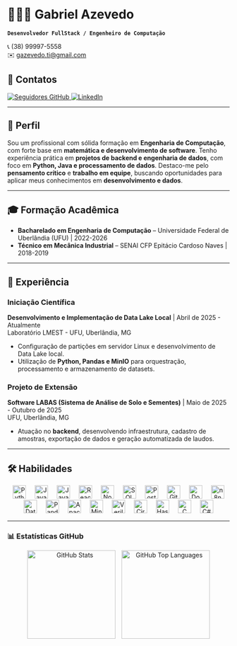 # 👨🏻‍💻 Gabriel Azevedo

**`Desenvolvedor FullStack / Engenheiro de Computação`**  

📞 (38) 99997-5558  
✉️ gazevedo.ti@gmail.com  

## 🔗 Contatos
<p align="left">
  <a href="https://github.com/gabrielazeved1?tab=followers">
    <img alt="Seguidores GitHub" title="Me siga no GitHub" src="https://custom-icon-badges.demolab.com/github/followers/gabrielazeved1?color=236ad3&labelColor=1155ba&style=for-the-badge&logo=github&logoColor=white" />
  </a>
  <a href="https://www.linkedin.com/in/gazevedosl">
    <img alt="LinkedIn" title="Meu perfil no LinkedIn" src="https://custom-icon-badges.demolab.com/badge/LinkedIn-gazevedosl-blue?style=for-the-badge&logo=linkedin&logoColor=white" />
  </a>
</p>

---

## 🎯 Perfil
Sou um profissional com sólida formação em **Engenharia de Computação**, com forte base em **matemática e desenvolvimento de software**. Tenho experiência prática em **projetos de backend e engenharia de dados**, com foco em **Python, Java e processamento de dados**. Destaco-me pelo **pensamento crítico** e **trabalho em equipe**, buscando oportunidades para aplicar meus conhecimentos em **desenvolvimento e dados**.

---

## 🎓 Formação Acadêmica
- **Bacharelado em Engenharia de Computação** – Universidade Federal de Uberlândia (UFU) | 2022-2026  
- **Técnico em Mecânica Industrial** – SENAI CFP Epitácio Cardoso Naves | 2018-2019

---

## 💼 Experiência
### Iniciação Científica  
**Desenvolvimento e Implementação de Data Lake Local** | Abril de 2025 - Atualmente  
Laboratório LMEST - UFU, Uberlândia, MG  

- Configuração de partições em servidor Linux e desenvolvimento de Data Lake local.  
- Utilização de **Python, Pandas e MinIO** para orquestração, processamento e armazenamento de datasets.

### Projeto de Extensão  
**Software LABAS (Sistema de Análise de Solo e Sementes)** | Maio de 2025 - Outubro de 2025  
UFU, Uberlândia, MG  

- Atuação no **backend**, desenvolvendo infraestrutura, cadastro de amostras, exportação de dados e geração automatizada de laudos.

---

## 🛠 Habilidades

<p align="center">
  <!-- Linguagens e Frameworks -->
  <img alt="Python" title="Python" width="30px" style="margin:0 8px;" src="https://cdn.jsdelivr.net/gh/devicons/devicon/icons/python/python-original.svg" />
  <img alt="Java" title="Java" width="30px" style="margin:0 8px;" src="https://cdn.jsdelivr.net/gh/devicons/devicon/icons/java/java-original.svg" />
  <img alt="JavaScript" title="JavaScript" width="30px" style="margin:0 8px;" src="https://cdn.jsdelivr.net/gh/devicons/devicon/icons/javascript/javascript-original.svg" />
  <img alt="React" title="React" width="30px" style="margin:0 8px;" src="https://cdn.jsdelivr.net/gh/devicons/devicon/icons/react/react-original.svg" />
  <img alt="Node.js" title="Node.js" width="30px" style="margin:0 8px;" src="https://cdn.jsdelivr.net/gh/devicons/devicon/icons/nodejs/nodejs-original.svg" />

  <!-- Bancos de dados -->
  <img alt="SQL" title="SQL" width="30px" style="margin:0 8px;" src="https://cdn.jsdelivr.net/gh/devicons/devicon/icons/mysql/mysql-original.svg" />
  <img alt="PostgreSQL" title="PostgreSQL" width="30px" style="margin:0 8px;" src="https://cdn.jsdelivr.net/gh/devicons/devicon/icons/postgresql/postgresql-original.svg" />

  <!-- Ferramentas e tecnologias -->
  <img alt="Git" title="Git" width="30px" style="margin:0 8px;" src="https://cdn.jsdelivr.net/gh/devicons/devicon/icons/git/git-original.svg" />
  <img alt="Docker" title="Docker" width="30px" style="margin:0 8px;" src="https://cdn.jsdelivr.net/gh/devicons/devicon/icons/docker/docker-original.svg" />
  <img alt="n8n" title="n8n" width="30px" style="margin:0 8px;" src="https://img.shields.io/badge/n8n-white?style=flat&logo=n8n&logoColor=black" />
  <img alt="Databricks" title="Databricks" width="30px" style="margin:0 8px;" src="https://img.shields.io/badge/Databricks-EA4F32?style=flat&logo=databricks&logoColor=white" />
  <img alt="Pandas" title="Pandas" width="30px" style="margin:0 8px;" src="https://img.shields.io/badge/Pandas-150458?style=flat&logo=pandas&logoColor=white" />
  <img alt="Apache" title="Apache" width="30px" style="margin:0 8px;" src="https://img.shields.io/badge/Apache-F8DC75?style=flat&logo=apache&logoColor=black" />
  <img alt="MinIO" title="MinIO" width="30px" style="margin:0 8px;" src="https://img.shields.io/badge/MinIO-1976D2?style=flat&logo=minio&logoColor=white" />
  <img alt="Verilog" title="Verilog" width="30px" style="margin:0 8px;" src="https://img.shields.io/badge/Verilog-000000?style=flat&logo=verilog&logoColor=white" />
  <img alt="Circuitos" title="Circuitos" width="30px" style="margin:0 8px;" src="https://img.shields.io/badge/Circuitos-FFB500?style=flat&logo=electrical-engineering&logoColor=white" />
  <img alt="Haskell" title="Haskell" width="30px" style="margin:0 8px;" src="https://cdn.jsdelivr.net/gh/devicons/devicon/icons/haskell/haskell-original.svg" />
  <img alt="C" title="C" width="30px" style="margin:0 8px;" src="https://cdn.jsdelivr.net/gh/devicons/devicon/icons/c/c-original.svg" />
  <img alt="C#" title="C#" width="30px" style="margin:0 8px;" src="https://cdn.jsdelivr.net/gh/devicons/devicon/icons/csharp/csharp-original.svg" />
</p>

---

### 📊 Estatísticas GitHub
<p align="center">
  <img alt="GitHub Stats" height="200" style="margin-right:10px;" src="https://github-readme-stats.vercel.app/api?username=gabrielazeved1&show_icons=true&count_private=true&theme=tokyonight" />
  <img alt="GitHub Top Languages" height="200" src="https://github-readme-stats.vercel.app/api/top-langs/?username=gabrielazeved1&theme=tokyonight&layout=compact&langs_count=10" />
</p>

